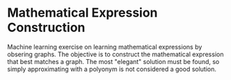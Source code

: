 # Mathematical Expression Construction

Machine learning exercise on learning mathematical
expressions by obsering graphs. The objective is
to construct the mathematical expression that best
matches a graph. The most "elegant" solution must
be found, so simply approximating with a polyonym
is not considered a good solution.


